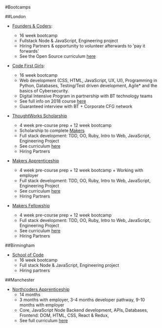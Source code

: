 #Bootcamps


##London 
* [Founders & Coders](https://foundersandcoders.com/):
    * 16 week bootcamp
    * Fullstack Node & JavaScript, Engineering project
    * Hiring Partners & opportunity to volunteer afterwards to 'pay it forwards'
    * See the Open Source curriculum [here](https://github.com/foundersandcoders/info/blob/master/curriculum.md)
    

* [Code First Girls](https://www.codefirstgirls.org.uk/):
    * 16 week bootcamp 
    * Web development (CSS, HTML, JavaScript, UX, UI), Programming in Python, Databases, Testing/Test driven development, Agile* and the basics of Cybersecurity. 
    * Digital Intensive Program in partnership with BT technology teams
    * See full info on 2018 course [here](https://www.codefirstgirls.org.uk/bt--cfg-digital-intensive.html)
    * Guaranteed interview with BT + Corporate CFG network
    
* [ThoughtWorks Scholarship](https://www.thoughtworks.com/insights/blog/ensuring-depth-diversity-part-2)
    * 4 week pre-course prep + 12 week bootcamp
    * Scholarship to complete [Makers](https://makers.tech/)
    * Full stack development: TDD, OO, Ruby, Intro to Web, JavaScript, Engineering Project
    * See curriculum [here](https://makers.tech/curriculum/)
    * Hiring Partners 
    
* [Makers Apprenticeship](https://makers.tech/become/apprentice/)
    * 4 week pre-course prep + 12 week bootcamp + Working with employer
    * Full stack development: TDD, OO, Ruby, Intro to Web, JavaScript, Engineering Project
    * See curriculum [here](https://makers.tech/curriculum/)
    * Hiring Partners 
    
* [Makers Fellowship](https://makers.tech/fellowship/)
    * 4 week pre-course prep + 12 week bootcamp
    * Full stack development: TDD, OO, Ruby, Intro to Web, JavaScript, Engineering Project
    * See curriculum [here](https://makers.tech/curriculum/)
    * Hiring Partners 
    
    
##Birmingham 
* [School of Code](https://www.schoolofcode.co.uk/)
    * 16 week bootcamp 
    * Full stack Node & JavaScript, Engineering project
    * Hiring partners 


##Manchester 
* [Northcoders Apprenticeship](https://northcoders.com)
    * 14 months 
    * 3 months with employer, 3-4 months developer pathway, 9-10 months with employer
    * Core, JavaScript Node Backend development, APIs, Databases, Frontend: DOM, HTML, CSS, React & Redux, 
    * See full curriculum [here](https://northcoders.com/developer-pathway)
    

